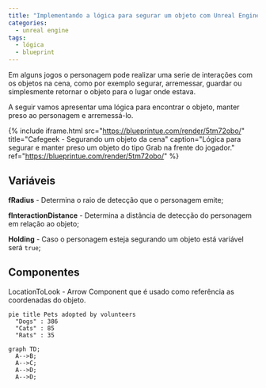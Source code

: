 ```yaml
---
title: "Implementando a lógica para segurar um objeto com Unreal Engine"
categories:
  - unreal engine
tags:
  - lógica
  - blueprint
---
```


Em alguns jogos o personagem pode realizar uma serie de interações com os objetos na cena, como por exemplo segurar, arremessar, guardar ou simplesmente retornar o objeto para o lugar onde estava.

A seguir vamos apresentar uma lógica para encontrar o objeto, manter preso ao personagem e arremessá-lo.

{% include iframe.html
    src="https://blueprintue.com/render/5tm72obo/"
    title="Cafegeek - Segurando um objeto da cena"
    caption="Lógica para segurar e manter preso um objeto do tipo Grab na frente do jogador."
    ref="https://blueprintue.com/render/5tm72obo/"
%}

## Variáveis

**fRadius** - Determina o raio de detecção que o personagem emite;

**fInteractionDistance** - Determina a distância de detecção do personagem em relação ao objeto;

**Holding** - Caso o personagem esteja segurando um objeto está variável será `true`;

## Componentes

LocationToLook -  Arrow Component que é usado como referência as coordenadas do objeto.

```mermaid!
pie title Pets adopted by volunteers
  "Dogs" : 386
  "Cats" : 85
  "Rats" : 35
```

```mermaid
graph TD;
  A-->B;
  A-->C;
  A-->D;
  A-->D;
```
